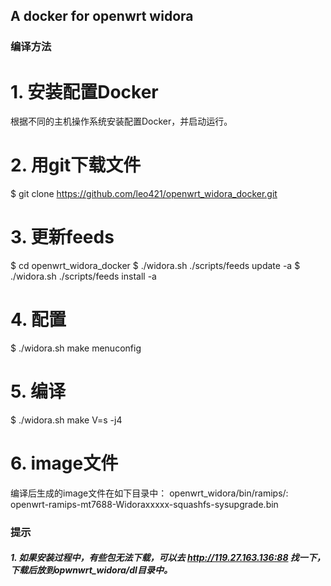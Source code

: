 ## A docker for openwrt widora

### 编译方法
# 1. 安装配置Docker
根据不同的主机操作系统安装配置Docker，并启动运行。

# 2. 用git下载文件
$ git clone https://github.com/leo421/openwrt_widora_docker.git

# 3. 更新feeds
$ cd openwrt_widora_docker
$ ./widora.sh ./scripts/feeds update -a
$ ./widora.sh ./scripts/feeds install -a

# 4. 配置
$ ./widora.sh make menuconfig

# 5. 编译
$ ./widora.sh make V=s -j4

# 6. image文件
编译后生成的image文件在如下目录中： 
openwrt_widora/bin/ramips/: openwrt-ramips-mt7688-Widoraxxxxx-squashfs-sysupgrade.bin

### 提示
##### 1. 如果安装过程中，有些包无法下载，可以去 http://119.27.163.136:88 找一下，下载后放到opwnwrt_widora/dl目录中。

